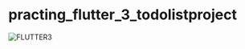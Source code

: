 # practing_flutter_3_todolistproject

![FLUTTER3](https://user-images.githubusercontent.com/75645193/154828664-f2a26873-9666-4245-8df6-ef8b5a4dd644.gif)
